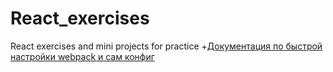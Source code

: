 # React_exercises
React exercises and mini projects for practice
+[Документация по быстрой настройки webpack и сам конфиг](https://github.com/TheZnat/React_exercises/tree/main/webpaclCourse)

